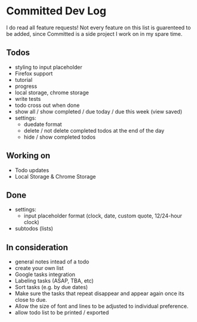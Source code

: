 # Committed Dev Log

I do read all feature requests! Not every feature on this list is guarenteed to be added, since Committed is a side project I work on in my spare time.

## Todos
- styling to input placeholder
- Firefox support
- tutorial
- progress
- local storage, chrome storage
- write tests
- todo cross out when done
- show all / show completed / due today / due this week (view saved)
- settings:
  - duedate format
  - delete / not delete completed todos at the end of the day
  - hide / show completed todos

## Working on
- Todo updates
- Local Storage & Chrome Storage

## Done
- settings:
  - input placeholder format (clock, date, custom quote, 12/24-hour clock)
- subtodos (lists)

## In consideration
- general notes intead of a todo
- create your own list
- Google tasks integration
- Labeling tasks (ASAP, TBA, etc)
- Sort tasks (e.g. by due dates)
- Make sure the tasks that repeat disappear and appear again once its close to due.
- Allow the size of font and lines to be adjusted to individual preference.
- allow todo list to be printed / exported